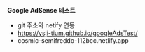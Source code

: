 **Google AdSense 테스트**
- git 주소와 netify 연동
- https://ysji-tium.github.io/googleAdsTest/
- cosmic-semifreddo-112bcc.netlify.app
